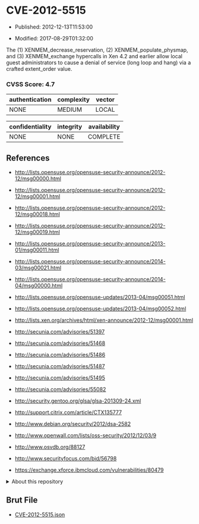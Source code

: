 # CVE-2012-5515

- Published: 2012-12-13T11:53:00

- Modified: 2017-08-29T01:32:00

The (1) XENMEM_decrease_reservation, (2) XENMEM_populate_physmap, and (3) XENMEM_exchange hypercalls in Xen 4.2 and earlier allow local guest administrators to cause a denial of service (long loop and hang) via a crafted extent_order value.

### CVSS Score: **4.7**

| authentication | complexity | vector |
| --- | --- | --- |
| NONE | MEDIUM | LOCAL |

| confidentiality | integrity | availability |
| --- | --- | --- |
| NONE | NONE | COMPLETE |

## References

* http://lists.opensuse.org/opensuse-security-announce/2012-12/msg00000.html

* http://lists.opensuse.org/opensuse-security-announce/2012-12/msg00001.html

* http://lists.opensuse.org/opensuse-security-announce/2012-12/msg00018.html

* http://lists.opensuse.org/opensuse-security-announce/2012-12/msg00019.html

* http://lists.opensuse.org/opensuse-security-announce/2013-01/msg00011.html

* http://lists.opensuse.org/opensuse-security-announce/2014-03/msg00021.html

* http://lists.opensuse.org/opensuse-security-announce/2014-04/msg00000.html

* http://lists.opensuse.org/opensuse-updates/2013-04/msg00051.html

* http://lists.opensuse.org/opensuse-updates/2013-04/msg00052.html

* http://lists.xen.org/archives/html/xen-announce/2012-12/msg00001.html

* http://secunia.com/advisories/51397

* http://secunia.com/advisories/51468

* http://secunia.com/advisories/51486

* http://secunia.com/advisories/51487

* http://secunia.com/advisories/51495

* http://secunia.com/advisories/55082

* http://security.gentoo.org/glsa/glsa-201309-24.xml

* http://support.citrix.com/article/CTX135777

* http://www.debian.org/security/2012/dsa-2582

* http://www.openwall.com/lists/oss-security/2012/12/03/9

* http://www.osvdb.org/88127

* http://www.securityfocus.com/bid/56798

* https://exchange.xforce.ibmcloud.com/vulnerabilities/80479

<details>
<summary>About this repository</summary> 

  This repository is part of the project [Live Hack CVE](https://github.com/Live-Hack-CVE). Main website can be found [www.live-hack.org](https://www.live-hack.org) 
  
  Made by [Sn0wAlice](https://github.com/Sn0wAlice) for the people that care about security and need to have a feed of the latest CVEs. Hope you enjoy it, don't forget to star the repo and follow me on [Twitter](https://twitter.com/Sn0wAlice) and [Github](https://github.com/Sn0wAlice). And that is my [personnal website](https://www.alice-snow.me/)

  - [Home Page](https://github.com/Live-Hack-CVE)
  - [Framework](https://github.com/Live-Hack-CVE/cve-framework)
  - [CVE database](https://github.com/Live-Hack-CVE/full_database)
  - [Changelog](https://github.com/Live-Hack-CVE/Changelog)
</details>

## Brut File

* [CVE-2012-5515.json](https://raw.githubusercontent.com/Live-Hack-CVE/full_database/main/cves/2012/CVE-2012-5515.json)

